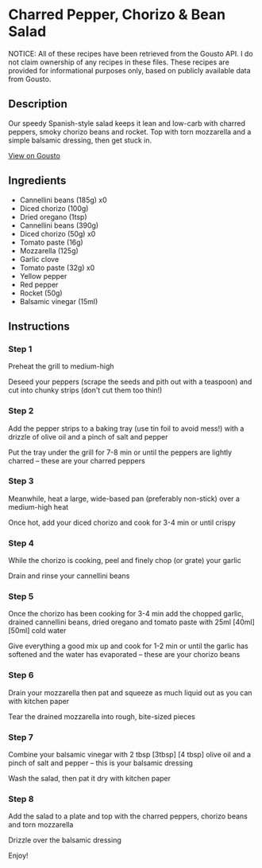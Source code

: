 # Charred Pepper, Chorizo & Bean Salad

NOTICE: All of these recipes have been retrieved from the Gousto API. I do not claim ownership of any recipes in these files. These recipes are provided for informational purposes only, based on publicly available data from Gousto.

## Description

Our speedy Spanish-style salad keeps it lean and low-carb with charred peppers, smoky chorizo beans and rocket. Top with torn mozzarella and a simple balsamic dressing, then get stuck in. 

[View on Gousto](https://www.gousto.co.uk/recipes/cookbook/bangin-charred-pepper-chorizo-bean-salad)

## Ingredients

- Cannellini beans (185g) x0
- Diced chorizo (100g)
- Dried oregano (1tsp)
- Cannellini beans (390g)
- Diced chorizo (50g) x0
- Tomato paste (16g)
- Mozzarella (125g)
- Garlic clove
- Tomato paste (32g) x0
- Yellow pepper
- Red pepper
- Rocket (50g)
- Balsamic vinegar (15ml)

## Instructions


### Step 1

Preheat the grill to medium-high

Deseed your peppers (scrape the seeds and pith out with a teaspoon) and cut into chunky strips (don't cut them too thin!)


### Step 2

Add the pepper strips to a baking tray (use tin foil to avoid mess!) with a drizzle of olive oil and a pinch of salt and pepper

Put the tray under the grill for 7-8 min or until the peppers are lightly charred – these are your charred peppers


### Step 3

Meanwhile, heat a large, wide-based pan (preferably non-stick) over a medium-high heat

Once hot, add your diced chorizo and cook for 3-4 min or until crispy


### Step 4

While the chorizo is cooking, peel and finely chop (or grate) your garlic

Drain and rinse your cannellini beans


### Step 5

Once the chorizo has been cooking for 3-4 min add the chopped garlic, drained cannellini beans, dried oregano and tomato paste with 25ml <span class="text-purple">[40ml] </span><span class="text-danger">[50ml]</span> cold water

Give everything a good mix up and cook for 1-2 min or until the garlic has softened and the water has evaporated – these are your chorizo beans


### Step 6

Drain your mozzarella then pat and squeeze as much liquid out as you can with kitchen paper

Tear the drained mozzarella into rough, bite-sized pieces


### Step 7

Combine your balsamic vinegar with 2 tbsp <span class="text-purple">[3tbsp]</span> <span class="text-danger">[4 tbsp] </span>olive oil and a pinch of salt and pepper – this is your balsamic dressing

Wash the salad, then pat it dry with kitchen paper

### Step 8

Add the salad to a plate and top with the charred peppers, chorizo beans and torn mozzarella

Drizzle over the balsamic dressing

Enjoy!

